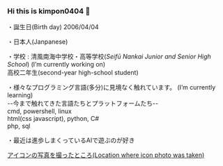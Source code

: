 ### Hi this is kimpon0404 👋

<!--
**kimpon0404/kimpon0404** is a ✨ _special_ ✨ repository because its `README.md` (this file) appears on your GitHub profile.

Here are some ideas to get you started:

- 🔭 I’m currently working on ...
- 🌱 I’m currently learning ...
- 👯 I’m looking to collaborate on ...
- 🤔 I’m looking for help with ...
- 💬 Ask me about ...
- 📫 How to reach me: ...
- 😄 Pronouns: ...
- ⚡ Fun fact: ...
-->

・誕生日(Birth day) 2006/04/04

・日本人(Janpanese)

・学校 : 清風南海中学校・高等学校(_Seifū Nankai Junior and Senior High School_)       (I’m currently working on)<br>
      高校二年生(second-year high-school student)

・様々なプログラミング言語(多分)に見境なく触れています。     (I’m currently learning)<br>
      --今まで触れてきた言語たちとプラットフォームたち--<br>
      cmd, powershell, linux<br>
      html(css javascript), python, C#<br>
      php, sql
      
・最近は進歩しまくっているAIで遊ぶのが好き

[アイコンの写真を撮ったところ(Location where icon photo was taken)](https://www.google.com/maps/@34.5174666,135.427195,3a,75y,116.64h,91.45t/data=!3m6!1e1!3m4!1sfgyb9IewU-pvjKnl6kEOrQ!2e0!7i16384!8i8192?authuser=0)
